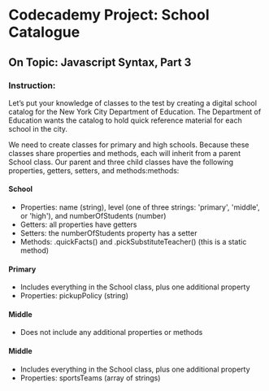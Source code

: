 # Codecademy Project: School Catalogue
## On Topic: Javascript Syntax, Part 3

### Instruction:
Let’s put your knowledge of classes to the test by creating a digital school catalog for the New York City Department of Education. The Department of Education wants the catalog to hold quick reference material for each school in the city.

We need to create classes for primary and high schools. Because these classes share properties and methods, each will inherit from a parent School class. Our parent and three child classes have the following properties, getters, setters, and methods:methods:

#### School
* Properties: name (string), level (one of three strings: 'primary', 'middle', or 'high'), and numberOfStudents (number)
* Getters: all properties have getters
* Setters: the numberOfStudents property has a setter
* Methods: .quickFacts() and .pickSubstituteTeacher() (this is a static method)

#### Primary
* Includes everything in the School class, plus one additional property
* Properties: pickupPolicy (string)

#### Middle
* Does not include any additional properties or methods

#### Middle
* Includes everything in the School class, plus one additional property
* Properties: sportsTeams (array of strings)
